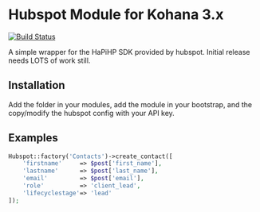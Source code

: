 # Hubspot Module for Kohana 3.x
[![Build Status](https://drone.io/github.com/thinkclay/KO3-Hubspot/status.png)](https://drone.io/github.com/thinkclay/KO3-Hubspot/latest)

A simple wrapper for the HaPiHP SDK provided by hubspot. Initial release needs LOTS of work still.

## Installation
Add the folder in your modules, add the module in your bootstrap, and the copy/modify the hubspot config with your API key.

## Examples
```php
Hubspot::factory('Contacts')->create_contact([
    'firstname'     => $post['first_name'],
    'lastname'      => $post['last_name'],
    'email'         => $post['email'],
    'role'          => 'client_lead',
    'lifecyclestage'=> 'lead'
]);
```
